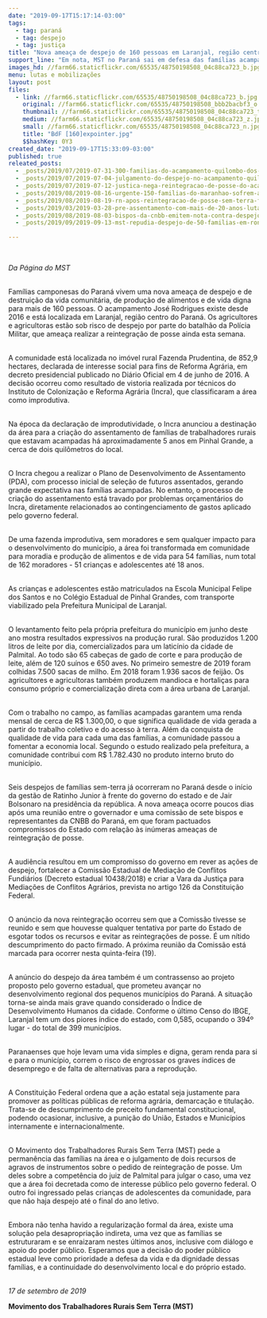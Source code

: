 ```yaml
---
date: "2019-09-17T15:17:14-03:00"
tags:
  - tag: paraná
  - tag: despejo
  - tag: justiça
title: "Nova ameaça de despejo de 160 pessoas em Laranjal, região centro do Paraná"
support_line: "Em nota, MST no Paraná sai em defesa das famílias acampadas há aproximadamente 3 anos "
images_hd: //farm66.staticflickr.com/65535/48750198508_04c88ca723_b.jpg
menu: lutas e mobilizações
layout: post
files:
  - link: //farm66.staticflickr.com/65535/48750198508_04c88ca723_b.jpg
    original: //farm66.staticflickr.com/65535/48750198508_bbb2bacbf3_o.jpg
    thumbnail: //farm66.staticflickr.com/65535/48750198508_04c88ca723_t.jpg
    medium: //farm66.staticflickr.com/65535/48750198508_04c88ca723_z.jpg
    small: //farm66.staticflickr.com/65535/48750198508_04c88ca723_n.jpg
    title: "BdF [160]expointer.jpg"
    $$hashKey: 0Y3
created_date: "2019-09-17T15:33:09-03:00"
published: true
releated_posts:
  - _posts/2019/07/2019-07-31-300-familias-do-acampamento-quilombo-dos-palmares-sofrem-despejo-em-londrina-pr.md
  - _posts/2019/07/2019-07-04-julgamento-do-despejo-no-acampamento-quilombo-campo-grande.md
  - _posts/2019/07/2019-07-12-justica-nega-reintegracao-de-posse-do-acampamento-quilombo-campo-grande.md
  - _posts/2019/08/2019-08-16-urgente-150-familias-do-maranhao-sofrem-ameaca-de-despejo.md
  - _posts/2019/08/2019-08-19-rn-apos-reintegracao-de-posse-sem-terra-fecham-rodovia-e-pressionam-poder-publico.md
  - _posts/2019/03/2019-03-28-pre-assentamento-com-mais-de-20-anos-luta-contra-ameaca-de-despejo-no-parana.md
  - _posts/2019/08/2019-08-03-bispos-da-cnbb-emitem-nota-contra-despejo-de-familias-em-londrina-pr.md
  - _posts/2019/09/2019-09-13-mst-repudia-despejo-de-50-familias-em-roncador-no-parana.md

---
```

<p>&nbsp;</p>

<p><em>Da P&aacute;gina do MST</em></p>

<p><br />
Fam&iacute;lias camponesas do Paran&aacute; vivem uma nova amea&ccedil;a de despejo e de destrui&ccedil;&atilde;o da vida comunit&aacute;ria, de produ&ccedil;&atilde;o de alimentos e de vida digna para mais de 160 pessoas. O acampamento Jos&eacute; Rodrigues existe desde 2016 e est&aacute; localizada em Laranjal, regi&atilde;o centro do Paran&aacute;. Os agricultores e agricultoras est&atilde;o sob risco de despejo por parte do batalh&atilde;o da Pol&iacute;cia Militar, que amea&ccedil;a realizar a reintegra&ccedil;&atilde;o de posse ainda esta semana.&nbsp;<br />
&nbsp;</p>

<p>A comunidade est&aacute; localizada no im&oacute;vel rural Fazenda Prudentina, de 852,9 hectares, declarada de interesse social para fins de Reforma Agr&aacute;ria, em decreto presidencial publicado no Di&aacute;rio Oficial em 4 de junho de 2016. A decis&atilde;o ocorreu como resultado de vistoria realizada por t&eacute;cnicos do Instituto de Coloniza&ccedil;&atilde;o e Reforma Agr&aacute;ria (Incra), que classificaram a &aacute;rea como improdutiva.<br />
&nbsp;</p>

<p>Na &eacute;poca da declara&ccedil;&atilde;o de improdutividade, o Incra anunciou a destina&ccedil;&atilde;o da &aacute;rea para a cria&ccedil;&atilde;o do assentamento de fam&iacute;lias de trabalhadores rurais que estavam acampadas h&aacute; aproximadamente 5 anos em Pinhal Grande, a cerca de dois quil&ocirc;metros do local.&nbsp;</p>

<p><br />
O Incra chegou a realizar o Plano de Desenvolvimento de Assentamento (PDA), com processo inicial de sele&ccedil;&atilde;o de futuros assentados, gerando grande expectativa nas fam&iacute;lias acampadas. No entanto, o processo de cria&ccedil;&atilde;o do assentamento est&aacute; travado por problemas or&ccedil;ament&aacute;rios do Incra, diretamente relacionados ao contingenciamento de gastos aplicado pelo governo federal.&nbsp;&nbsp;<br />
&nbsp;</p>

<p>De uma fazenda improdutiva, sem moradores e sem qualquer impacto para o desenvolvimento do munic&iacute;pio, a &aacute;rea foi transformada em comunidade para moradia e produ&ccedil;&atilde;o de alimentos e de vida para 54 fam&iacute;lias, num total de 162 moradores - 51 crian&ccedil;as e adolescentes at&eacute; 18 anos.&nbsp;<br />
&nbsp;</p>

<p>As crian&ccedil;as e adolescentes est&atilde;o matriculados na Escola Municipal Felipe dos Santos e no Col&eacute;gio Estadual de Pinhal Grandes, com transporte viabilizado pela Prefeitura Municipal de Laranjal.&nbsp;<br />
&nbsp;</p>

<p>O levantamento feito pela pr&oacute;pria prefeitura do munic&iacute;pio em junho deste ano mostra resultados expressivos na produ&ccedil;&atilde;o rural. S&atilde;o produzidos 1.200 litros de leite por dia, comercializados para um latic&iacute;nio da cidade de Palmital. Ao todo s&atilde;o 65 cabe&ccedil;as de gado de corte e para produ&ccedil;&atilde;o de leite, al&eacute;m de 120 su&iacute;nos e 650 aves. No primeiro semestre de 2019 foram colhidas 7.500 sacas de milho. Em 2018 foram 1.936 sacos de feij&atilde;o. Os agricultores e agricultoras tamb&eacute;m produzem mandioca e hortali&ccedil;as para consumo pr&oacute;prio e comercializa&ccedil;&atilde;o direta com a &aacute;rea urbana de Laranjal.&nbsp;</p>

<p><br />
Com o trabalho no campo, as fam&iacute;lias acampadas garantem uma renda mensal de cerca de R$ 1.300,00, o que significa qualidade de vida gerada a partir do trabalho coletivo e do acesso &agrave; terra. Al&eacute;m da conquista de qualidade de vida para cada uma das fam&iacute;lias, a comunidade passou a fomentar a economia local. Segundo o estudo realizado pela prefeitura, a comunidade contribui com R$ 1.782.430 no produto interno bruto do munic&iacute;pio.&nbsp;<br />
&nbsp;</p>

<p>Seis despejos de fam&iacute;lias sem-terra j&aacute; ocorreram no Paran&aacute; desde o in&iacute;cio da gest&atilde;o de Ratinho Junior &agrave; frente do governo do estado e de Jair Bolsonaro na presid&ecirc;ncia da rep&uacute;blica. A nova amea&ccedil;a ocorre poucos dias ap&oacute;s uma reuni&atilde;o entre o governador e uma comiss&atilde;o de sete bispos e representantes da CNBB do Paran&aacute;, em que foram pactuados compromissos do Estado com rela&ccedil;&atilde;o &agrave;s in&uacute;meras amea&ccedil;as de reintegra&ccedil;&atilde;o de posse.&nbsp;<br />
&nbsp;</p>

<p>A audi&ecirc;ncia resultou em um compromisso do governo em rever as a&ccedil;&otilde;es de despejo, fortalecer a Comiss&atilde;o Estadual de Media&ccedil;&atilde;o de Conflitos Fundi&aacute;rios (Decreto estadual 10438/2018) e criar a Vara da Justi&ccedil;a para Media&ccedil;&otilde;es de Conflitos Agr&aacute;rios, prevista no artigo 126 da Constitui&ccedil;&atilde;o Federal.&nbsp;<br />
&nbsp;</p>

<p>O an&uacute;ncio da nova reintegra&ccedil;&atilde;o ocorreu sem que a Comiss&atilde;o tivesse se reunido e sem que houvesse qualquer tentativa por parte do Estado de esgotar todos os recursos e evitar as reintegra&ccedil;&otilde;es de posse. &Eacute; um n&iacute;tido descumprimento do pacto firmado. A pr&oacute;xima reuni&atilde;o da Comiss&atilde;o est&aacute; marcada para ocorrer nesta quinta-feira (19).&nbsp;<br />
&nbsp;</p>

<p>A an&uacute;ncio do despejo da &aacute;rea tamb&eacute;m &eacute; um contrassenso ao projeto proposto pelo governo estadual, que prometeu avan&ccedil;ar no desenvolvimento regional dos pequenos munic&iacute;pios do Paran&aacute;. A situa&ccedil;&atilde;o torna-se ainda mais grave quando considerado o &Iacute;ndice de Desenvolvimento Humanos da cidade. Conforme o &uacute;ltimo Censo do IBGE, Laranjal tem um dos piores &iacute;ndice do estado, com 0,585, ocupando o 394&ordm; lugar - do total de 399 munic&iacute;pios.&nbsp;<br />
&nbsp;</p>

<p>Paranaenses que hoje levam uma vida simples e digna, geram renda para si e para o munic&iacute;pio, correm o risco de engrossar os graves &iacute;ndices de desemprego e de falta de alternativas para a reprodu&ccedil;&atilde;o.&nbsp;<br />
&nbsp;</p>

<p>A Constitui&ccedil;&atilde;o Federal ordena que a a&ccedil;&atilde;o estatal seja justamente para promover as pol&iacute;ticas p&uacute;blicas de reforma agr&aacute;ria, demarca&ccedil;&atilde;o e titula&ccedil;&atilde;o. Trata-se de descumprimento de preceito fundamental constitucional, podendo ocasionar, inclusive, a puni&ccedil;&atilde;o do Uni&atilde;o, Estados e Munic&iacute;pios internamente e internacionalmente.<br />
&nbsp;</p>

<p>O Movimento dos Trabalhadores Rurais Sem Terra (MST) pede a perman&ecirc;ncia das fam&iacute;lias na &aacute;rea e o julgamento de dois recursos de agravos de instrumentos sobre o pedido de reintegra&ccedil;&atilde;o de posse. Um deles sobre a compet&ecirc;ncia do juiz de Palmital para julgar o caso, uma vez que a &aacute;rea foi decretada como de interesse p&uacute;blico pelo governo federal. O outro foi ingressado pelas crian&ccedil;as de adolescentes da comunidade, para que n&atilde;o haja despejo at&eacute; o final do ano letivo.&nbsp;<br />
&nbsp;</p>

<p>Embora n&atilde;o tenha havido a regulariza&ccedil;&atilde;o formal da &aacute;rea, existe uma solu&ccedil;&atilde;o pela desapropria&ccedil;&atilde;o indireta, uma vez que as fam&iacute;lias se estruturaram e se enraizaram nestes &uacute;ltimos anos, inclusive com di&aacute;logo e apoio do poder p&uacute;blico. Esperamos que a decis&atilde;o do poder p&uacute;blico estadual leve como prioridade a defesa da vida e da dignidade dessas fam&iacute;lias, e a continuidade do desenvolvimento local e do pr&oacute;prio estado.&nbsp;</p>

<p><br />
<em>17 de setembro de 2019</em></p>

<p><strong>Movimento dos Trabalhadores Rurais Sem Terra (MST)</strong></p>

<p>&nbsp;</p>
